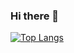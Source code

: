 ### Hi there 👋
 
[![Top Langs](https://github-readme-stats-git-masterrstaa-rickstaa.vercel.app/api/top-langs/?username=ChrisL20J&langs_count=10&size_weight=0.5&count_weight=0.5&layout=compact&count_private=true)](https://github.com/anuraghazra/github-readme-stats)  
